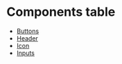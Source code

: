 # Components table

* [Buttons](Buttons.md)
* [Header](Header.md)
* [Icon](Icon.md)
* [Inputs](Inputs.md)
